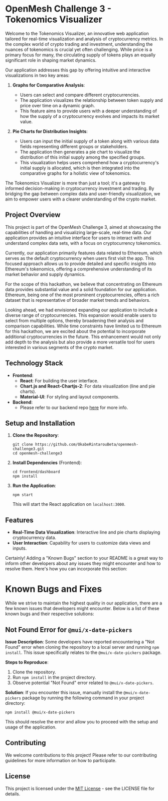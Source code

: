 # OpenMesh Challenge 3 - Tokenomics Visualizer

Welcome to the Tokenomics Visualizer, an innovative web application tailored for real-time visualization and analysis of cryptocurrency metrics. In the complex world of crypto trading and investment, understanding the nuances of tokenomics is crucial yet often challenging. While price is a primary focus for many, the circulating supply of tokens plays an equally significant role in shaping market dynamics.

Our application addresses this gap by offering intuitive and interactive visualizations in two key areas:

1. **Graphs for Comparative Analysis**:
   - Users can select and compare different cryptocurrencies.
   - The application visualizes the relationship between token supply and price over time on a dynamic graph.
   - This feature aims to provide users with a deeper understanding of how the supply of a cryptocurrency evolves and impacts its market value.

2. **Pie Charts for Distribution Insights**:
   - Users can input the initial supply of a token along with various data fields representing different groups or stakeholders.
   - The application then generates a pie chart to visualize the distribution of this initial supply among the specified groups.
   - This visualization helps users comprehend how a cryptocurrency's initial supply is allocated, which is then integrated into the comparative graphs for a holistic view of tokenomics.

The Tokenomics Visualizer is more than just a tool; it's a gateway to informed decision-making in cryptocurrency investment and trading. By bridging the gap between complex data and user-friendly visualization, we aim to empower users with a clearer understanding of the crypto market.


## Project Overview

This project is part of the OpenMesh Challenge 3, aimed at showcasing the capabilities of handling and visualizing large-scale, real-time data. Our application provides an intuitive interface for users to interact with and understand complex data sets, with a focus on cryptocurrency tokenomics.

Currently, our application primarily features data related to Ethereum, which serves as the default cryptocurrency when users first visit the app. This focused approach allows us to provide detailed and specific insights into Ethereum's tokenomics, offering a comprehensive understanding of its market behavior and supply dynamics.

For the scope of this hackathon, we believe that concentrating on Ethereum data provides substantial value and a solid foundation for our application. Ethereum, being one of the most prominent cryptocurrencies, offers a rich dataset that is representative of broader market trends and behaviors.

Looking ahead, we had envisioned expanding our application to include a diverse range of cryptocurrencies. This expansion would enable users to select from multiple options, thereby broadening their analysis and comparison capabilities. While time constraints have limited us to Ethereum for this hackathon, we are excited about the potential to incorporate additional cryptocurrencies in the future. This enhancement would not only add depth to the analysis but also provide a more versatile tool for users interested in various segments of the crypto market.


## Technology Stack

- **Frontend**:
  - **React**: For building the user interface.
  - **Chart.js and React-Chartjs-2**: For data visualization (line and pie charts).
  - **Material-UI**: For styling and layout components.
- **Backend**:
  - Please refer to our backend repo [here](https://github.com/OkabeRintarouBeta/openmesh-challege3-backend) for more info.


## Setup and Installation

1. **Clone the Repository**:
   ```
   git clone https://github.com/OkabeRintarouBeta/openmesh-challenge3.git
   cd openmesh-challenge3
   ```

2. **Install Dependencies** (Frontend):
   ```
   cd frontend/dashboard
   npm install
   ```

3. **Run the Application**:
   ```
   npm start
   ```
   This will start the React application on `localhost:3000`.


## Features

- **Real-Time Data Visualization**: Interactive line and pie charts displaying cryptocurrency data.
- **User Interaction**: Capability for users to customize data views and inputs.


Certainly! Adding a "Known Bugs" section to your README is a great way to inform other developers about any issues they might encounter and how to resolve them. Here's how you can incorporate this section:


# Known Bugs and Fixes

While we strive to maintain the highest quality in our application, there are a few known issues that developers might encounter. Below is a list of these known bugs and their respective solutions:

## Not Found Error for `@mui/x-date-pickers`

**Issue Description**:
Some developers have reported encountering a "Not Found" error when cloning the repository to a local server and running `npm install`. This issue specifically relates to the `@mui/x-date-pickers` package.

**Steps to Reproduce**:
1. Clone the repository.
2. Run `npm install` in the project directory.
3. Observe potential "Not Found" error related to `@mui/x-date-pickers`.

**Solution**:
If you encounter this issue, manually install the `@mui/x-date-pickers` package by running the following command in your project directory:

```
npm install @mui/x-date-pickers
```

This should resolve the error and allow you to proceed with the setup and usage of the application.


## Contributing

We welcome contributions to this project! Please refer to our contributing guidelines for more information on how to participate.


## License

This project is licensed under the [MIT License](LICENSE) - see the LICENSE file for details.
